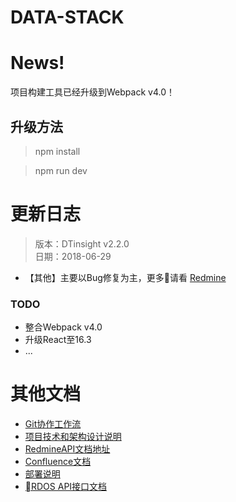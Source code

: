 # DATA-STACK 

# News!

项目构建工具已经升级到Webpack v4.0！

## 升级方法
> npm install

> npm run dev

# 更新日志
 > 版本：DTinsight v2.2.0 <br>
 > 日期：2018-06-29

- 【其他】主要以Bug修复为主，更多请看 [Redmine](http://redmine.prod.dtstack.cn/projects/dtinsihgt-v2-2-0/issues)

### TODO
- 整合Webpack v4.0
- 升级React至16.3
- ...


# 其他文档
- [Git协作工作流](http://git.dtstack.cn/ziv/data-stack-web/wikis/gitflow)
- [项目技术和架构设计说明
](http://git.dtstack.cn/ziv/data-stack-web/wikis/Development)
- [RedmineAPI文档地址](http://redmine.prod.dtstack.cn/projects/rdos)
- [Confluence文档](http://confluence.dev.dtstack.cn/display/RDOS/RD-OS)
- [部署说明](http://git.dtstack.cn/ziv/data-stack-web/wikis/deploy)
- [RDOS API接口文档](http://git.dtstack.cn/dtstack/rdos-docs)


